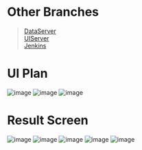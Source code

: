 # Other Branches
>[DataServer](https://github.com/ddalkyTokky/Admin_Page_KAU2022/tree/DataServer)      
>[UIServer](https://github.com/ddalkyTokky/Admin_Page_KAU2022/tree/UIServer)      
>[Jenkins](https://github.com/ddalkyTokky/Admin_Page_KAU2022/tree/Jenkins)

# UI Plan

![image](https://github.com/ddalkyTokky/Admin_Page_KAU2022/assets/47583083/0ac154d8-bd14-45a9-8ac8-b1d5d028b2a5)
![image](https://github.com/ddalkyTokky/Admin_Page_KAU2022/assets/47583083/1af76738-e44a-4766-96e9-cf236cb61e90)
![image](https://github.com/ddalkyTokky/Admin_Page_KAU2022/assets/47583083/cc10704f-1e24-4583-9351-07c8d993a952)

# Result Screen

![image](https://github.com/ddalkyTokky/Admin_Page_KAU2022/assets/47583083/aac1d965-a22e-425c-81e4-26fe20e2b7e7)
![image](https://github.com/ddalkyTokky/Admin_Page_KAU2022/assets/47583083/79a37acc-a3b9-4e5d-a873-6979f3f0e576)
![image](https://github.com/ddalkyTokky/Admin_Page_KAU2022/assets/47583083/0ede5cbb-289a-493b-bc38-8c6a00b9c28c)
![image](https://github.com/ddalkyTokky/Admin_Page_KAU2022/assets/47583083/48ba2d0a-6a1f-4abf-af3a-7dc90640b039)
![image](https://github.com/ddalkyTokky/Admin_Page_KAU2022/assets/47583083/d542d448-a850-4178-928e-f209b5013ba6)
